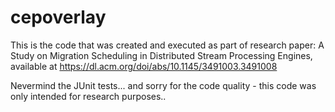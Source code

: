 # cepoverlay

This is the code that was created and executed as part of research paper: A Study on Migration Scheduling in Distributed Stream Processing Engines, available at https://dl.acm.org/doi/abs/10.1145/3491003.3491008

Nevermind the JUnit tests... and sorry for the code quality - this code was only intended for research purposes..
